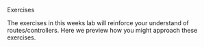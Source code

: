 Exercises

The exercises in this weeks lab will reinforce your understand of routes/controllers. Here we preview how you might approach these exercises.